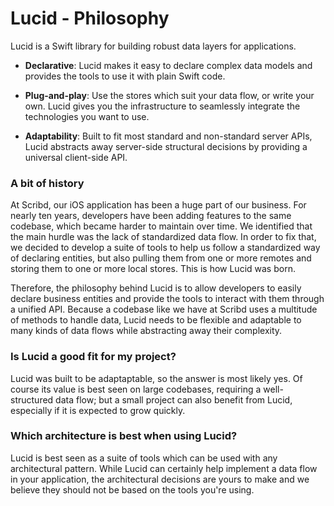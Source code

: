 # Lucid - Philosophy

Lucid is a Swift library for building robust data layers for applications.

- **Declarative**: Lucid makes it easy to declare complex data models and provides the tools to use it with plain Swift code.

- **Plug-and-play**: Use the stores which suit your data flow, or write your own. Lucid gives you the infrastructure to seamlessly integrate the technologies you want to use.

- **Adaptability**: Built to fit most standard and non-standard server APIs, Lucid abstracts away server-side structural decisions by providing a universal client-side API.

### A bit of history

At Scribd, our iOS application has been a huge part of our business. For nearly ten years, developers have been adding features to the same codebase, which became harder to maintain over time. We identified that the main hurdle was the lack of standardized data flow. In order to fix that, we decided to develop a suite of tools to help us follow a standardized way of declaring entities, but also pulling them from one or more remotes and storing them to one or more local stores. This is how Lucid was born.

Therefore, the philosophy behind Lucid is to allow developers to easily declare business entities and provide the tools to interact with them through a unified API. Because a codebase like we have at Scribd uses a multitude of methods to handle data, Lucid needs to be flexible and adaptable to many kinds of data flows while abstracting away their complexity.

### Is Lucid a good fit for my project?

Lucid was built to be adaptaptable, so the answer is most likely yes. Of course its value is best seen on large codebases, requiring a well-structured data flow; but a small project can also benefit from Lucid, especially if it is expected to grow quickly.

### Which architecture is best when using Lucid?

Lucid is best seen as a suite of tools which can be used with any architectural pattern. While Lucid can certainly help implement a data flow in your application, the architectural decisions are yours to make and we believe they should not be based on the tools you're using.
